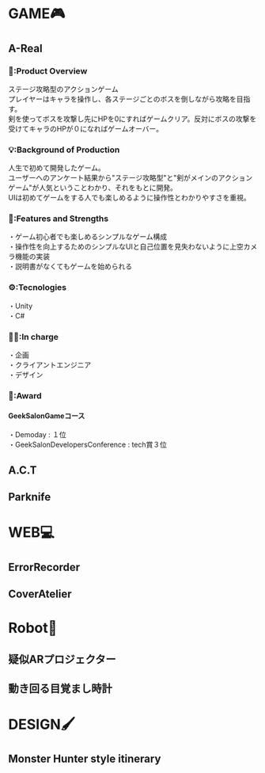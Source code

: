# GAME🎮

## A-Real
### 📝:Product Overview
ステージ攻略型のアクションゲーム  
プレイヤーはキャラを操作し、各ステージごとのボスを倒しながら攻略を目指す。  
剣を使ってボスを攻撃し先にHPを0にすればゲームクリア。反対にボスの攻撃を受けてキャラのHPが０になればゲームオーバー。

### 💡:Background of Production
人生で初めて開発したゲーム。  
ユーザーへのアンケート結果から"ステージ攻略型"と"剣がメインのアクションゲーム"が人気ということわかり、それをもとに開発。  
UIは初めてゲームをする人でも楽しめるように操作性とわかりやすさを重視。

### 💪:Features and Strengths
・ゲーム初心者でも楽しめるシンプルなゲーム構成  
・操作性を向上するためのシンプルなUIと自己位置を見失わないように上空カメラ機能の実装    
・説明書がなくてもゲームを始められる

### ⚙️:Tecnologies
・Unity  
・C#  

### 👨‍💻:In charge
・企画  
・クライアントエンジニア  
・デザイン  

### 🥇:Award
#### GeekSalonGameコース
・Demoday : １位  
・GeekSalonDevelopersConference : tech賞３位

## A.C.T

## Parknife

# WEB💻

## ErrorRecorder

## CoverAtelier

# Robot🤖
## 疑似ARプロジェクター

## 動き回る目覚まし時計



# DESIGN🖌️

## Monster Hunter style itinerary
